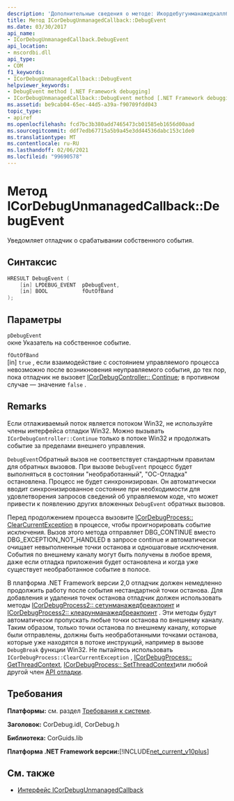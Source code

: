```yaml
---
description: 'Дополнительные сведения о методе: Икордебугунманажедкаллбакк::D Ебужевент'
title: Метод ICorDebugUnmanagedCallback::DebugEvent
ms.date: 03/30/2017
api_name:
- ICorDebugUnmanagedCallback.DebugEvent
api_location:
- mscordbi.dll
api_type:
- COM
f1_keywords:
- ICorDebugUnmanagedCallback::DebugEvent
helpviewer_keywords:
- DebugEvent method [.NET Framework debugging]
- ICorDebugUnmanagedCallback::DebugEvent method [.NET Framework debugging]
ms.assetid: be9cab04-65ec-44d5-a39a-f90709fdd043
topic_type:
- apiref
ms.openlocfilehash: fcd7bc3b380add7465473cb01585eb1656d00aad
ms.sourcegitcommit: ddf7edb67715a5b9a45e3dd44536dabc153c1de0
ms.translationtype: MT
ms.contentlocale: ru-RU
ms.lasthandoff: 02/06/2021
ms.locfileid: "99690578"
---
```

# <a name="icordebugunmanagedcallbackdebugevent-method"></a>Метод ICorDebugUnmanagedCallback::DebugEvent

Уведомляет отладчик о срабатывании собственного события.  
  
## <a name="syntax"></a>Синтаксис  
  
```cpp  
HRESULT DebugEvent (  
    [in] LPDEBUG_EVENT  pDebugEvent,  
    [in] BOOL           fOutOfBand  
);  
```  
  
## <a name="parameters"></a>Параметры  

 `pDebugEvent`  
 окне Указатель на собственное событие.  
  
 `fOutOfBand`  
 [in] `true` , если взаимодействие с состоянием управляемого процесса невозможно после возникновения неуправляемого события, до тех пор, пока отладчик не вызовет [ICorDebugController:: Continue](icordebugcontroller-continue-method.md); в противном случае — значение `false` .  
  
## <a name="remarks"></a>Remarks  

 Если отлаживаемый поток является потоком Win32, не используйте члены интерфейса отладки Win32. Можно вызывать `ICorDebugController::Continue` только в потоке Win32 и продолжать событие за пределами внешнего управления.  
  
 `DebugEvent`Обратный вызов не соответствует стандартным правилам для обратных вызовов. При вызове `DebugEvent` процесс будет выполняться в состоянии "необработанный", "ОС-Отладка" остановлена. Процесс не будет синхронизирован. Он автоматически вводит синхронизированное состояние при необходимости для удовлетворения запросов сведений об управляемом коде, что может привести к появлению других вложенных `DebugEvent` обратных вызовов.  
  
 Перед продолжением процесса вызовите [ICorDebugProcess:: ClearCurrentException](icordebugprocess-clearcurrentexception-method.md) в процессе, чтобы проигнорировать событие исключения. Вызов этого метода отправляет DBG_CONTINUE вместо DBG_EXCEPTION_NOT_HANDLED в запросе continue и автоматически очищает невыполненные точки останова и одношаговые исключения. События по внешнему каналу могут быть получены в любое время, даже если отладка приложения будет остановлена и когда уже существует необработанное событие в полосе.  
  
 В платформа .NET Framework версии 2,0 отладчик должен немедленно продолжить работу после события нестандартной точки останова. Для добавления и удаления точек останова отладчик должен использовать методы [ICorDebugProcess2:: сетунманажедбреакпоинт](icordebugprocess2-setunmanagedbreakpoint-method.md) и [ICorDebugProcess2:: клеарунманажедбреакпоинт](icordebugprocess2-clearunmanagedbreakpoint-method.md) . Эти методы будут автоматически пропускать любые точки останова по внешнему каналу. Таким образом, только точки останова по внешнему каналу, которые были отправлены, должны быть необработанными точками останова, которые уже находятся в потоке инструкций, например в вызове `DebugBreak` функции Win32. Не пытайтесь использовать `ICorDebugProcess::ClearCurrentException` , [ICorDebugProcess:: GetThreadContext](icordebugprocess-getthreadcontext-method.md), [ICorDebugProcess:: SetThreadContext](icordebugprocess-setthreadcontext-method.md)или любой другой член [API отладки](index.md).  
  
## <a name="requirements"></a>Требования  

 **Платформы:** см. раздел [Требования к системе](../../get-started/system-requirements.md).  
  
 **Заголовок:** CorDebug.idl, CorDebug.h  
  
 **Библиотека:** CorGuids.lib  
  
 **Платформа .NET Framework версии:**[!INCLUDE[net_current_v10plus](../../../../includes/net-current-v10plus-md.md)]  
  
## <a name="see-also"></a>См. также

- [Интерфейс ICorDebugUnmanagedCallback](icordebugunmanagedcallback-interface.md)
